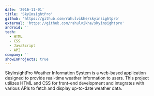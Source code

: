 ```yaml
---
date: '2016-11-01'
title: 'SkyInsightPro'
github: 'https://github.com/rahulvikhe/skyinsightpro'
external: 'https://github.com/rahulvikhe/skyinsightpro'
android: ''
tech:
  - HTML
  - CSS
  - JavaScript
  - API
company: ''
showInProjects: true
---
```


SkyInsightPro Weather Information System is a web-based application designed to provide real-time weather information to users. This project utilizes HTML and CSS for front-end development and integrates with various APIs to fetch and display up-to-date weather data.
